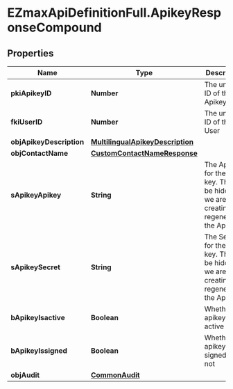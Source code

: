 # EZmaxApiDefinitionFull.ApikeyResponseCompound

## Properties

Name | Type | Description | Notes
------------ | ------------- | ------------- | -------------
**pkiApikeyID** | **Number** | The unique ID of the Apikey | 
**fkiUserID** | **Number** | The unique ID of the User | 
**objApikeyDescription** | [**MultilingualApikeyDescription**](MultilingualApikeyDescription.md) |  | 
**objContactName** | [**CustomContactNameResponse**](CustomContactNameResponse.md) |  | 
**sApikeyApikey** | **String** | The Apikey for the API key.  This will be hidden if we are not creating or regenerating the Apikey. | [optional] 
**sApikeySecret** | **String** | The Secret for the API key.  This will be hidden if we are not creating or regenerating the Apikey. | [optional] 
**bApikeyIsactive** | **Boolean** | Whether the apikey is active or not | 
**bApikeyIssigned** | **Boolean** | Whether the apikey is signed or not | [optional] 
**objAudit** | [**CommonAudit**](CommonAudit.md) |  | 


